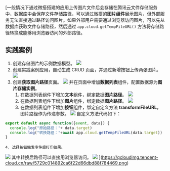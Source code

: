 [一般情况下通过微搭搭建的应用上传图片文件后会存储在腾讯云文件存储服务中，数据库中会保存文件存储路径，可以通过微搭的**图片组件**展示图片，但外部服务无法直接通过路径访问图片。如果外部用户需要通过浏览器访问图片，可以先从数据库获取文件存储路径，然后通过 `app.cloud.getTempFileURL()` 方法将存储路径转换成能够用浏览器访问的外部路径。

## 实践案例
1. 创建存储图片的示例数据模型。
![](https://qcloudimg.tencent-cloud.cn/raw/018d57cc1a027588f3b06552ad8f985a.png)
2. 创建实践案例应用，自动生成 CRUD 页面，并通过新增按钮上传两张图片。
![](https://qcloudimg.tencent-cloud.cn/raw/8a273b312d76bb2fb7bb48918077902a.png)
3. 创建**获取图片路径**页面。
![](https://qcloudimg.tencent-cloud.cn/raw/051c8befe5e698e24dd60187d4f10195.png)
并在页面中增加**数据列表**组件，配置数据源为**图片存储实例**。
    1. 在数据列表组件下增加**文本**组件，绑定数据**图片路径**。
![](https://qcloudimg.tencent-cloud.cn/raw/62fe464fedf5edabd4d370fe9d4c3448.png)
    2. 在数据列表组件下增加**图片**组件，绑定数据**图片路径**。
![](https://qcloudimg.tencent-cloud.cn/raw/53542d5bf73170b882e34c609315b3c7.png)
    3. 在数据列表组件下增加**按钮**组件，绑定自定义方法 **transformFileURL**，图片路径作为传递参数。
![](https://qcloudimg.tencent-cloud.cn/raw/3fca5ab5b90618be4f9272f8afe9f760.png)
自定义方法代码如下：
```javascript
export default async function({event, data}) {
  console.log("原始路径："+ data.target)
  console.log("转换路径："+await app.cloud.getTempFileURL(data.target))
}
```
    4. 选择按钮触发事件后打印结果。
![](https://qcloudimg.tencent-cloud.cn/raw/5729c014892ca6f22d66dbd88f784469.png)
其中转换后路径可以直接用浏览器访问。
![](https://qcloudimg.tencent-cloud.cn/raw/ea11cc222ecb45c53bc089a10b695bed.png)
](https://qcloudimg.tencent-cloud.cn/raw/5729c014892ca6f22d66dbd88f784469.png)
